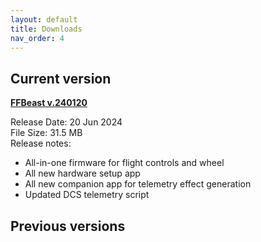```yaml
---
layout: default
title: Downloads
nav_order: 4
---
```

## Current version
[**FFBeast v.240120**](/assets/firmware/ffbeast-240120.zip)

Release Date: 20 Jun 2024<br>
File Size: 31.5 MB <br>
Release notes:
- All-in-one firmware for flight controls and wheel
- All new hardware setup app
- All new companion app for telemetry effect generation
- Updated DCS telemetry script

## Previous versions
